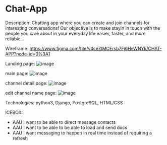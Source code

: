 # Chat-App

Description:
Chatting app where you can create and join channels for interesting conversations! Our objective is to make stayin in touch with the people you care about in your everyday life easier, faster, and more reliable...

Wireframe: 
https://www.figma.com/file/v4ceZlMCErsb7Fj6HeWNYk/CHAT-APP?node-id=0%3A1

Landing page:
![image](https://user-images.githubusercontent.com/57147524/139375238-3a608f2d-ee69-4dc7-8598-d39cf9ee22db.png)

main page:
![image](https://user-images.githubusercontent.com/57147524/139375279-b25e7ee8-3610-4213-9450-80d05c2d2344.png)

channel detail page:
![image](https://user-images.githubusercontent.com/57147524/139375335-5514b3d6-1b65-4162-aa7d-95918a4659b5.png)

edit channel name page:
![image](https://user-images.githubusercontent.com/57147524/139375402-88086cd6-ee26-4fd9-8dbd-564333d458ef.png)

Technologies: python3, Django, PostgreSQL, HTML/CSS

ICEBOX:
  - AAU I want to be able to direct message contacts
  - AAU I want to be able to be able to load and send docs
  - AAU I want messaging to happen in real time instead of requiring a refresh
